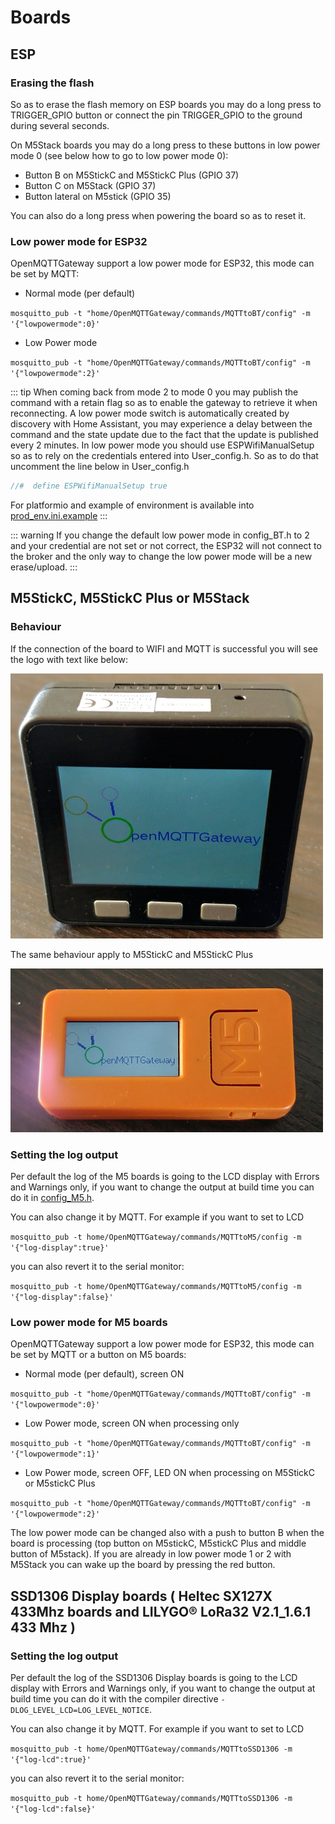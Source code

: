 # Boards

## ESP

### Erasing the flash

So as to erase the flash memory on ESP boards you may do a long press to TRIGGER_GPIO button or connect the pin TRIGGER_GPIO to the ground during several seconds.

On M5Stack boards you may do a long press to these buttons in low power mode 0 (see below how to go to low power mode 0):
* Button B on M5StickC and M5StickC Plus (GPIO 37)
* Button C on M5Stack (GPIO 37)
* Button lateral on M5stick (GPIO 35)

You can also do a long press when powering the board so as to reset it.

### Low power mode for ESP32
OpenMQTTGateway support a low power mode for ESP32, this mode can be set by MQTT:

* Normal mode (per default)

`mosquitto_pub -t "home/OpenMQTTGateway/commands/MQTTtoBT/config" -m '{"lowpowermode":0}'`

* Low Power mode

`mosquitto_pub -t "home/OpenMQTTGateway/commands/MQTTtoBT/config" -m '{"lowpowermode":2}'`

::: tip
When coming back from mode 2 to mode 0 you may publish the command with a retain flag so as to enable the gateway to retrieve it when reconnecting.
A low power mode switch is automatically created by discovery with Home Assistant, you may experience a delay between the command and the state update due to the fact that the update is published every 2 minutes.
In low power mode you should use ESPWifiManualSetup so as to rely on the credentials entered into User_config.h.
So as to do that uncomment the line below in User_config.h
``` c
//#  define ESPWifiManualSetup true
```
For platformio and example of environment is available into [prod_env.ini.example](https://github.com/1technophile/OpenMQTTGateway/blob/development/prod_env.ini.example)
:::

::: warning
If you change the default low power mode in config_BT.h to 2 and your credential are not set or not correct, the ESP32 will not connect to the broker and the only way to change the low power mode will be a new erase/upload.
:::

## M5StickC, M5StickC Plus or M5Stack

### Behaviour

If the connection of the board to WIFI and MQTT is successful you will see the logo with text like below:

![boards](../img/OpenMQTTgateway_M5_Stack_Board_Display_Text.png)

The same behaviour apply to M5StickC and M5StickC Plus

![boards](../img/OpenMQTTgateway_M5_StickC_Board_Display_Text.png)

### Setting the log output

Per default the log of the M5 boards is going to the LCD display with Errors and Warnings only, if you want to change the output at build time you can do it in [config_M5.h](https://github.com/1technophile/OpenMQTTGateway/blob/development/main/config_M5.h).

You can also change it by MQTT. For example if you want to set to LCD

`mosquitto_pub -t home/OpenMQTTGateway/commands/MQTTtoM5/config -m '{"log-display":true}'`

you can also revert it to the serial monitor:

`mosquitto_pub -t home/OpenMQTTGateway/commands/MQTTtoM5/config -m '{"log-display":false}'`

### Low power mode for M5 boards
OpenMQTTGateway support a low power mode for ESP32, this mode can be set by MQTT or a button on M5 boards:

* Normal mode (per default), screen ON

`mosquitto_pub -t "home/OpenMQTTGateway/commands/MQTTtoBT/config" -m '{"lowpowermode":0}'`

* Low Power mode, screen ON when processing only

`mosquitto_pub -t "home/OpenMQTTGateway/commands/MQTTtoBT/config" -m '{"lowpowermode":1}'`

* Low Power mode, screen OFF, LED ON when processing on M5StickC or M5stickC Plus

`mosquitto_pub -t "home/OpenMQTTGateway/commands/MQTTtoBT/config" -m '{"lowpowermode":2}'`

The low power mode can be changed also with a push to button B when the board is processing (top button on M5stickC, M5stickC Plus and middle button of M5stack).
If you are already in low power mode 1 or 2 with M5Stack you can wake up the board by pressing the red button.

## SSD1306 Display boards ( Heltec SX127X 433Mhz boards and LILYGO® LoRa32 V2.1_1.6.1 433 Mhz )

### Setting the log output

Per default the log of the SSD1306 Display boards is going to the LCD display with Errors and Warnings only, if you want to change the output at build time you can do it with the compiler directive `-DLOG_LEVEL_LCD=LOG_LEVEL_NOTICE`.

You can also change it by MQTT. For example if you want to set to LCD

`mosquitto_pub -t home/OpenMQTTGateway/commands/MQTTtoSSD1306 -m '{"log-lcd":true}'`

you can also revert it to the serial monitor:

`mosquitto_pub -t home/OpenMQTTGateway/commands/MQTTtoSSD1306 -m '{"log-lcd":false}'`
